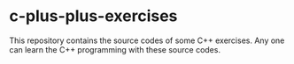 # c-plus-plus-exercises
This repository contains the source codes of some C++ exercises. Any one can learn the C++ programming with these source codes.
